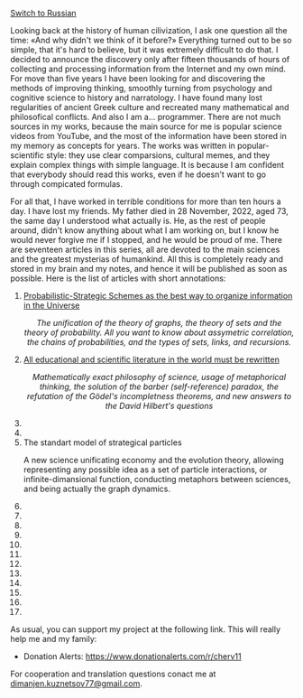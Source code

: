 [1]: ../works/ru/PSS
[2]: ../works/ru/ABIW
[ru]: ../ru_readme

[Switch to Russian][ru]

Looking back at the history of human cilivization, I ask one question all the time: «And why didn't we think of it before?» Everything turned out to be so simple, that it's hard to believe, but it was extremely difficult to do that. I decided to announce the discovery only after fifteen thousands of hours of collecting and processing information from the Internet and my own mind. For move than five years I have been looking for and discovering the methods of improving thinking, smoothly turning from psychology and cognitive science to history and narratology. I have found many lost regularities of ancient Greek culture and recreated many mathematical and philosofical conflicts. And also I am a... programmer. There are not much sources in my works, because the main source for me is popular science videos from YouTube, and the most of the information have been stored in my memory as concepts for years. The works was written in popular-scientific style: they use clear comparsions, cultural memes, and they explain complex things with simple language. It is because I am confident that everybody should read this works, even if he doesn't want to go through compicated formulas.

For all that, I have worked in terrible conditions for more than ten hours a day. I have lost my friends. My father died in 28 November, 2022, aged 73, the same day I understood what actually <veiled/> is. He, as the rest of people around, didn't know anything about what I am working on, but I know he would never forgive me if I stopped, and he would be proud of me. There are seventeen articles in this series, all are devoted to the main sciences and the greatest mysterias of humankind. All this is completely ready and stored in my brain and my notes, and hence it will be published as soon as possible. Here is the list of articles with short annotations:

1. [Probabilistic-Strategic Schemes as the best way to organize information in the Universe][1] <p style="text-align: center; font-style: italic">The unification of the theory of graphs, the theory of sets and the theory of probability. All you want to know about assymetric correlation, the chains of probabilities, and the types of sets, links, and recursions. </p>
2. [All educational and scientific literature in the world must be rewritten][2] <p style="text-align: center; font-style: italic">Mathematically exact philosophy of science, usage of metaphorical thinking, the solution of the barber (self-reference) paradox, the refutation of the Gödel's incompletness theorems, and new answers to the David Hilbert's questions</p>
3.
4.
5. The standart model of strategical particles <p syle="text-align: center; font-style: italic">A new science unificating economy and the evolution theory, allowing representing any possible idea as a set of particle interactions, or infinite-dimansional function, conducting metaphors between sciences, and being actually the graph dynamics.</p>
6.
7.
8.
9.
10.
11.
12.
13.
14.
15.
16.
17.

As usual, you can support my project at the following link. This will really help me and my family:
- Donation Alerts: https://www.donationalerts.com/r/cherv11

For cooperation and translation questions conact me at dimanjen.kuznetsov77@gmail.com.
